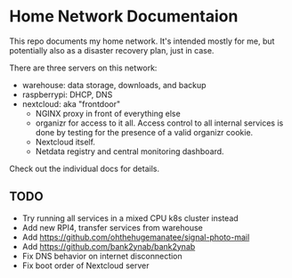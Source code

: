 # Home Network Documentaion

This repo documents my home network. It's intended mostly for me, but potentially also as a disaster recovery plan, just in case.

There are three servers on this network:
* warehouse: data storage, downloads, and backup
* raspberrypi: DHCP, DNS
* nextcloud: aka "frontdoor"
  * NGINX proxy in front of everything else
  * organizr for access to it all. Access control to all internal services is done by testing for the presence of a valid organizr cookie.
  * Nextcloud itself.
  * Netdata registry and central monitoring dashboard.

Check out the individual docs for details.

## TODO
* Try running all services in a mixed CPU k8s cluster instead
* Add new RPI4, transfer services from warehouse
* Add https://github.com/ohthehugemanatee/signal-photo-mail
* Add https://github.com/bank2ynab/bank2ynab
* Fix DNS behavior on internet disconnection
* Fix boot order of Nextcloud server
